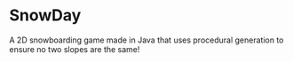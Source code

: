 # SnowDay
A 2D snowboarding game made in Java that uses procedural generation to ensure no two slopes are the same!
